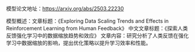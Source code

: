 模型论文地址：https://arxiv.org/abs/2503.22230

模型概述：文章标题：《Exploring Data Scaling Trends and Effects in Reinforcement Learning from Human Feedback》
中文文章标题：《探索人类反馈强化学习中的数据缩放趋势和效应》
文章内容：研究分析了人类反馈在强化学习中数据缩放的影响，提出优化策略以提升学习效率和性能。
